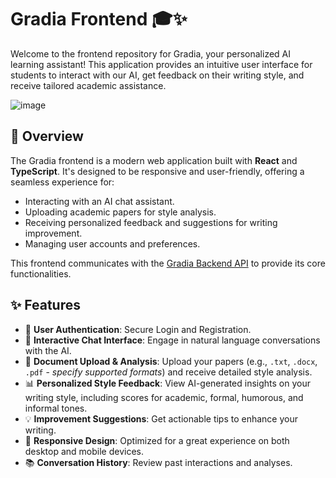 # Gradia Frontend 🎓✨

Welcome to the frontend repository for Gradia, your personalized AI learning assistant! This application provides an intuitive user interface for students to interact with our AI, get feedback on their writing style, and receive tailored academic assistance.

![image](https://github.com/user-attachments/assets/48b75b13-d74b-4d9b-a581-88983d9cc9f2)

## 🚀 Overview

The Gradia frontend is a modern web application built with **React** and **TypeScript**. It's designed to be responsive and user-friendly, offering a seamless experience for:

*   Interacting with an AI chat assistant.
*   Uploading academic papers for style analysis.
*   Receiving personalized feedback and suggestions for writing improvement.
*   Managing user accounts and preferences.

This frontend communicates with the [Gradia Backend API](https://github.com/tudorverzes/GradiaAPI) to provide its core functionalities.

## ✨ Features

*   🔐 **User Authentication**: Secure Login and Registration.
*   💬 **Interactive Chat Interface**: Engage in natural language conversations with the AI.
*   📄 **Document Upload & Analysis**: Upload your papers (e.g., `.txt`, `.docx`, `.pdf` - *specify supported formats*) and receive detailed style analysis.
*   📊 **Personalized Style Feedback**: View AI-generated insights on your writing style, including scores for academic, formal, humorous, and informal tones.
*   💡 **Improvement Suggestions**: Get actionable tips to enhance your writing.
*   📱 **Responsive Design**: Optimized for a great experience on both desktop and mobile devices.
*   📚 **Conversation History**: Review past interactions and analyses.
